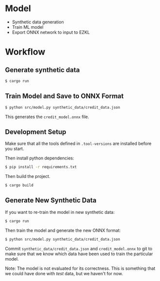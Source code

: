 # Model
- Synthetic data generation
- Train ML model
- Export ONNX network to input to EZKL

# Workflow

## Generate synthetic data

```bash
$ cargo run
```

## Train Model and Save to ONNX Format

```bash
$ python src/model.py synthetic_data/credit_data.json
```

This generates the `credit_model.onnx` file.

## Development Setup

Make sure that all the tools defined in `.tool-versions` are installed before you start.

Then install python dependencies:

```bash
$ pip install -r requirements.txt
```

Then build the project.

```bash
$ cargo build
```

## Generate New Synthetic Data

If you want to re-train the model in new synthetic data:

```bash
$ cargo run
```

Then train the model and generate the new ONNX format:

```bash
$ python src/model.py synthetic_data/credit_data.json
```

Commit `synthetic_data/credit_data.json` and `credit_model.onnx` to git
to make sure that we know which data have been used to train the particular
model.

Note: The model is not evaluated for its correctness. This is something that
we could have done with _test_ data, but we haven't for now.
